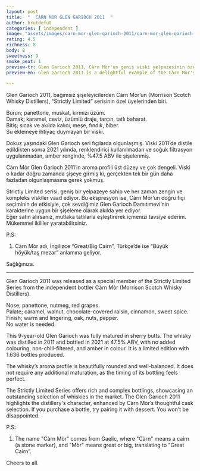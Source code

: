 ```yaml
---
layout: post
title:  "  CARN MOR GLEN GARIOCH 2011  "
author: brutdefut
categories: [ independent ]
image: "assets/images/carn-mor-glen-garioch-2011/carn-mor-glen-garioch-2011.JPG"
rating: 4.5
richness: 8
body: 8
sweetness: 9
smoke_peat: 1
preview-tr: Glen Garioch 2011, Càrn Mòr'un geniş viski yelpazesinin özel şişelemelerinden biri.                          
preview-en: Glen Garioch 2011 is a delightful example of the Càrn Mòr's versatility.  
                 
---
```


Glen Garioch 2011, bağımsız şişeleyicilerden Càrn Mòr’un (Morrison Scotch Whisky Distillers), “Strictly Limited” serisinin özel üyelerinden biri.   

Burun; panettone, muskat, kırmızı üzüm.  
Damak; karamel, ceviz, üzümlü draje, tarçın, tatlı baharat.  
Bitiş; sıcak ve akılda kalıcı, meşe, fındık, biber.  
Su eklemeye ihtiyaç duymayan bir viski.  

Dokuz yaşındaki Glen Garioch şeri fıçılarda olgunlaşmış. Viski 2011’de distile edildikten sonra 2021 yılında, renklendirici kullanılmadan ve soğuk filtrasyon uygulanmadan, amber renginde, %47.5 ABV ile şişelenmiş.  

Càrn Mòr Glen Garioch 2011’in aroma profili üst düzey ve çok dengeli. Viski o kadar doğru zamanda şişeye girmiş ki, gerçekten tek bir gün daha fazladan olgunlaşmasına gerek yokmuş.  

Strictly Limited serisi, geniş bir yelpazeye sahip ve her zaman zengin ve kompleks viskiler vaad ediyor. Bu ekspresyon ise, Càrn Mòr’un doğru fıçı seçiminin de etkisiyle, çok sevdiğimiz Glen Garioch Damıtımevi’nin karakterine uygun bir şişeleme olarak akılda yer ediyor.  
Eğer satın alırsanız, mutlaka tatlılarla eşleştirerek içmenizi tavsiye ederim. Mükemmel ikililer yaratabilirsiniz.    

P.S:   
1. Càrn Mòr adı, İngilizce “Great/Big Cairn”, Türkçe’de ise “Büyük höyük/taş mezar” anlamına geliyor.  

Sağlığınıza.       
   
-----------------------------------------------

<p id="english"></p>

Glen Garioch 2011 was released as a special member of the Strictly Limited Series from the independent bottler Càrn Mòr (Morrison Scotch Whisky Distillers).    

Nose; panettone, nutmeg, red grapes.   
Palate; caramel, walnut, chocolate-covered raisin, cinnamon, sweet spice.     
Finish; warm and lingering, oak, nuts, pepper.     
No water is needed.  

This 9-year-old Glen Garioch was fully matured in sherry butts. The whisky was distilled in 2011 and bottled in 2021 at 47.5% ABV, with no added colouring, non-chill-filtered, and amber in colour. It is a limited edition with 1.636 bottles produced.   

The whisky’s aroma profile is beautifully rounded and well-balanced. It does not require any additional maturation, as the timing of its bottling feels perfect.  

The Strictly Limited Series offers rich and complex bottlings, showcasing an outstanding selection of whiskies in the market. The Glen Garioch 2011 highlights the distillery's character, enhanced by Càrn Mòr’s thoughtful cask selection. If you purchase a bottle, try pairing it with dessert. You won’t be disappointed.

P.S:   
1. The name "Càrn Mòr" comes from Gaelic, where "Càrn" means a cairn (a stone marker), and "Mòr" means great or big, translating to "Great Cairn”.  

Cheers to all.  
    

  
